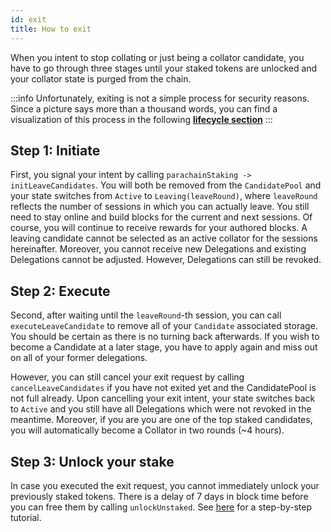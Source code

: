 ```yaml
---
id: exit
title: How to exit
---
```


When you intent to stop collating or just being a collator candidate, you have to go through three stages until your staked tokens are unlocked and your collator state is purged from the chain.

:::info
Unfortunately, exiting is not a simple process for security reasons.
Since a picture says more than a thousand words, you can find a visualization of this process in the following [**lifecycle section**](./03_collator_lifecycle.md)
:::

## Step 1: Initiate

First, you signal your intent by calling `parachainStaking -> initLeaveCandidates`.
You will both be removed from the `CandidatePool` and your state switches from `Active` to `Leaving(leaveRound)`, where `leaveRound` reflects the number of sessions in which you can actually leave.
You still need to stay online and build blocks for the current and next sessions.
Of course, you will continue to receive rewards for your authored blocks.
A leaving candidate cannot be selected as an active collator for the sessions hereinafter.
Moreover, you cannot receive new Delegations and existing Delegations cannot be adjusted.
However, Delegations can still be revoked.

## Step 2: Execute

Second, after waiting until the `leaveRound`-th session, you can call `executeLeaveCandidate` to remove all of your `Candidate` associated storage.
You should be certain as there is no turning back afterwards.
If you wish to become a Candidate at a later stage, you have to apply again and miss out on all of your former delegations.

However, you can still cancel your exit request by calling `cancelLeaveCandidates` if you have not exited yet and the CandidatePool is not full already.
Upon cancelling your exit intent, your state switches back to `Active` and you still have all Delegations which were not revoked in the meantime.
Moreover, if you are you are one of the top staked candidates, you will automatically become a Collator in two rounds (~4 hours).

## Step 3: Unlock your stake

In case you executed the exit request, you cannot immediately unlock your previously staked tokens.
There is a delay of 7 days in block time before you can free them by calling `unlockUnstaked`.
See [here](../04_unlock_unstaked.md) for a step-by-step tutorial.
